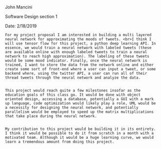 John Mancini

Software Design section 1

Date: 2/18/2019


	For my project proposal I am interested in building a multi layered neural network for approximating the moods of tweets. <br>I think I will use tensor flow for this project, a python deep learning API. In essence, we would train a neural network with labeled tweets (these are available online with enough labeled tweets to train a neural network to reach high approximation). The labeling of these tweets would be some mood indicator. Finally, once the neural network is trained, I want to store the data from the network online and either create some sort of front-end where a user can input a tweet, or some backend where, using the twitter API, a user can run all of their thread tweets through the neural network and analyze the data.
	
	
	This project would reach quite a few milestones insofar as the education goals of this class go. It would be done with object oriented design, accessing a database, potentially a GUI with a mark up language, code optimization would likely play a role, UML would be a necessity for designing the neural network, and potentially parallelism would be employed to speed up the matrix multiplications that take place during the neural network. 
	
	
	My contribution to this project would be building it in its entirety. I think it would be possible to do it from scratch in a month with a motivated team. Although it would be a huge learning curve, we would learn a tremendous amount from doing this project.
